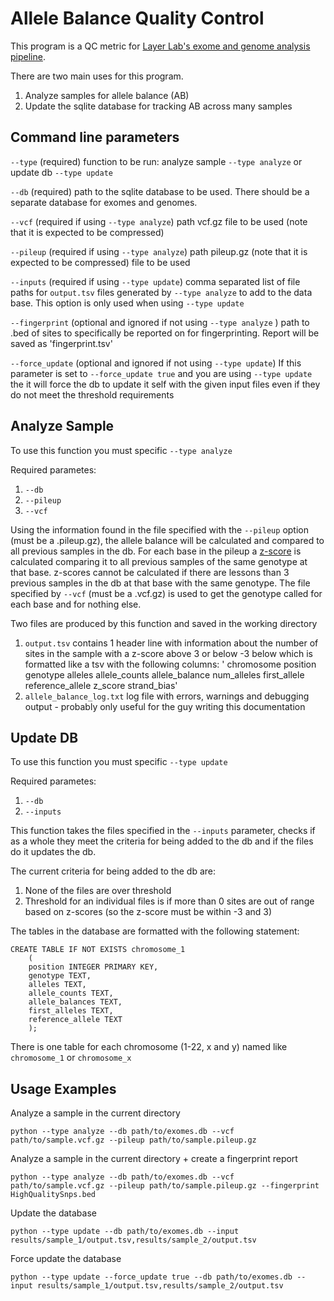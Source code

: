 # Allele Balance Quality Control

This program is a QC metric for [Layer Lab's exome and genome analysis pipeline](https://github.com/javaidm/layer_lab_vc).

There are two main uses for this program.
1. Analyze samples for allele balance (AB)
2. Update the sqlite database for tracking AB across many samples

## Command line parameters
`--type` (required) function to be run: analyze sample `--type analyze` or update db `--type update`

`--db` (required) path to the sqlite database to be used. There should be a separate database for exomes and genomes.

`--vcf` (required if using `--type analyze`) path vcf.gz file to be used (note that it is expected to be compressed)

`--pileup` (required if using `--type analyze`) path pileup.gz (note that it is expected to be compressed) file to be used

`--inputs` (required if using `--type update`) comma separated list of file paths for `output.tsv` files generated by `--type analyze` to add to the data base. This option is only used when using `--type update`

`--fingerprint` (optional and ignored if not using `--type analyze` ) path to .bed of sites to specifically be reported on for fingerprinting. Report will be saved as 'fingerprint.tsv' 

`--force_update` (optional and ignored if not using `--type update`) If this parameter is set to `--force_update true` and you are using `--type update` the it will force the db to update it self with the given input files even if they do not meet the threshold requirements


## Analyze Sample
To use this function you must specific `--type analyze`

Required parametes:
1. `--db`
2. `--pileup`
3. `--vcf`

Using the information found in the file specified with the `--pileup` option (must be a .pileup.gz), the allele balance will be calculated and compared to all previous samples in the db. 
For each base in the pileup a [z-score](https://en.wikipedia.org/wiki/Standard_score) is calculated comparing it to all previous samples of the same genotype at that base.
z-scores cannot be calculated if there are lessons than 3 previous samples in the db at that base with the same genotype.
The file specified by `--vcf` (must be a .vcf.gz) is used to get the genotype called for each base and for nothing else.

Two files are produced by this function and saved in the working directory
1. `output.tsv` contains 1 header line with information about the number of sites in the sample with a z-score above 3 or below -3 below which is formatted like a tsv with the following columns: '  chromosome   position  genotype alleles allele_counts   allele_balance    num_alleles    first_allele   reference_allele  z_score  strand_bias'
2. `allele_balance_log.txt` log file with errors, warnings and debugging output - probably only useful for the guy writing this documentation

## Update DB
To use this function you must specific `--type update`

Required parametes:
1. `--db`
2. `--inputs`

This function takes the files specified in the `--inputs` parameter, checks if as a whole they meet the criteria for being added to the db and if the files do it updates the db. 

The current criteria for being added to the db are:
1. None of the files are over threshold
2. Threshold for an individual files is if more than 0 sites are out of range based on z-scores (so the z-score must be within -3 and 3)

The tables in the database are formatted with the following statement:

    CREATE TABLE IF NOT EXISTS chromosome_1
        (
        position INTEGER PRIMARY KEY,
        genotype TEXT,
        alleles TEXT,
        allele_counts TEXT,
        allele_balances TEXT,
        first_alleles TEXT,
        reference_allele TEXT
        );
        
There is one table for each chromosome (1-22, x and y)  named like `chromosome_1` or `chromosome_x`
 
## Usage Examples

Analyze a sample in the current directory

`python --type analyze --db path/to/exomes.db --vcf path/to/sample.vcf.gz --pileup path/to/sample.pileup.gz`

Analyze a sample in the current directory + create a fingerprint report

`python --type analyze --db path/to/exomes.db --vcf path/to/sample.vcf.gz --pileup path/to/sample.pileup.gz --fingerprint HighQualitySnps.bed` 


Update the database

`python --type update --db path/to/exomes.db --input results/sample_1/output.tsv,results/sample_2/output.tsv`

Force update the database

`python --type update --force_update true --db path/to/exomes.db --input results/sample_1/output.tsv,results/sample_2/output.tsv`